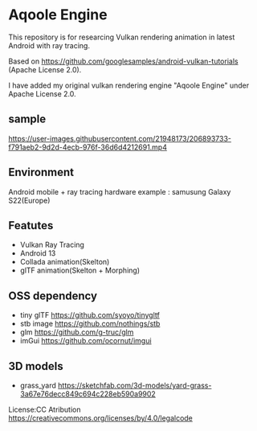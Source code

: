 # Aqoole Engine

This repository is for researcing Vulkan rendering animation in latest Android with ray tracing.

Based on https://github.com/googlesamples/android-vulkan-tutorials  (Apache License 2.0).

I have added my original vulkan rendering engine "Aqoole Engine" under Apache License 2.0.

sample
----------------------
https://user-images.githubusercontent.com/21948173/206893733-f791aeb2-9d2d-4ecb-976f-36d6d4212691.mp4

Environment
----------------------
Android mobile + ray tracing hardware
example : samusung Galaxy S22(Europe)

Featutes
----------------------
- Vulkan Ray Tracing
- Android 13
- Collada animation(Skelton)
- glTF animation(Skelton + Morphing)

OSS dependency
----------------------
- tiny glTF https://github.com/syoyo/tinygltf
- stb image https://github.com/nothings/stb
- glm https://github.com/g-truc/glm
- imGui https://github.com/ocornut/imgui

3D models
----------------------
- grass_yard https://sketchfab.com/3d-models/yard-grass-3a67e76decc849c694c228eb590a9902

License:CC Atribution https://creativecommons.org/licenses/by/4.0/legalcode
